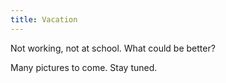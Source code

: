 ```yaml
---
title: Vacation
---
```


Not working, not at school. What could be better?

Many pictures to come. Stay tuned.
